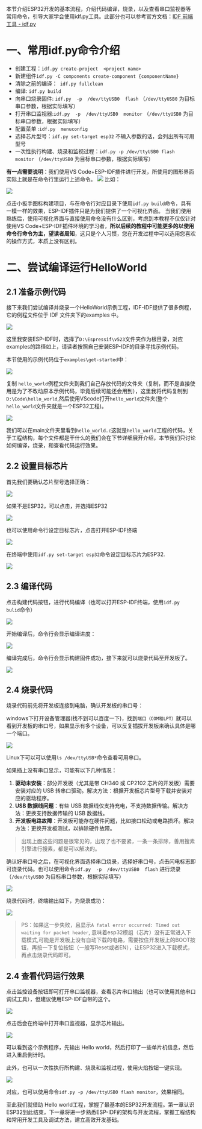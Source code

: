 本节介绍ESP32开发的基本流程，介绍代码编译，烧录，以及查看串口监视器等常用命令，引导大家学会使用idf.py工具。此部分也可以参考官方文档：[IDF 前端工具 - idf.py](https://docs.espressif.com/projects/esp-idf/zh_CN/v5.2.3/esp32/api-guides/tools/idf-py.html)

# 一、常用idf.py命令介绍


- 创建工程：`idf.py create-project  <project name>` 
- 新建组件`idf.py -C components create-component {componentName}`
- 清除之前的编译：` idf.py fullclean`           
- 编译:  `idf.py build`          
- 向串口烧录固件: `idf.py  -p  /dev/ttyUSB0  flash`    （`/dev/ttyUSB0`  为目标串口参数，根据实际填写）      
- 打开串口监视器:`idf.py  -p  /dev/ttyUSB0  monitor`   （`/dev/ttyUSB0`  为目标串口参数，根据实际填写）   
-  配置菜单 :`idf.py  menuconfig  `             
- 选择芯片型号：` idf.py set-target esp32 `  不输入参数的话，会列出所有可用型号
- 一次性执行构建、烧录和监视过程：`idf.py -p /dev/ttyUSB0 flash monitor`  （`/dev/ttyUSB0`  为目标串口参数，根据实际填写）   


**有一点需要说明**：我们使用VS Code+ESP-IDF插件进行开发，所使用的图形界面实际上就是在命令行里运行上述命令。
![](attachments/20250102173000.png)
比如：


![](attachments/20250102173106.png)

点击小扳手图标构建项目，与在命令行对应目录下使用`idf.py build`命令，具有一模一样的效果，ESP-IDF插件只是为我们提供了一个可视化界面。
当我们使用熟练后，使用可视化界面与直接使用命令没有什么区别，考虑到本教程不仅仅针对使用VS Code+ESP-IDF插件环境的学习者，**所以后续的教程中可能更多的以使用命令行命令为主，望读者周知**，这只是个人习惯，您在开发过程中可以选用您喜欢的操作方式，本质上没有区别。

# 二、尝试编译运行HelloWorld

## 2.1 准备示例代码

接下来我们尝试编译并烧录一个HelloWorld示例工程，IDF-IDF提供了很多例程，它的例程文件位于 IDF 文件夹下的examples 中。

![](attachments/20250102174121.png)

这里我安装ESP-IDF时，选择了`D:\Espressif\v523`文件夹作为根目录，对应examples的路径如上，请读者按照自己安装ESP-IDF的目录寻找示例代码。

本节使用的示例代码位于`examples\get-started`中：

![](attachments/20250102174640.png)

复制 `hello_world`例程文件夹到我们自己存放代码的文件夹（复制，而不是直接使用是为了不改动原本示例代码，毕竟后续可能还会用到），这里我将代码复制到`D:\Code\hello_world`,然后使用VScode打开`hello_world`文件夹(整个`hello_world`文件夹就是一个ESP32工程)。

![](attachments/20250102175311.png)

我们可以在main文件夹里看到`hello_world.c`这就是`hello_world`工程的代码，关于工程结构，每个文件都是干什么的我们会在下节详细展开介绍，本节我们只讨论如何编译，烧录，和查看代码运行效果。

## 2.2 设置目标芯片

首先我们要确认芯片型号选择正确：

![](attachments/20250102180011.png)

如果不是ESP32，可以点击，并选择ESP32

![](attachments/20250102180134.png)

也可以使用命令行设定目标芯片，点击打开ESP-IDF终端

![](attachments/20250102180251.png)

在终端中使用`idf.py set-target esp32`命令设定目标芯片为ESP32.

![](attachments/20250102180455.png)

## 2.3 编译代码

点击构建代码按钮，进行代码编译（也可以打开ESP-IDF终端，使用`idf.py bulid`命令）

![](attachments/20250102181113.png)

开始编译后，命令行会显示编译进度：

![](attachments/20250102181325.png)

编译完成后，命令行会显示构建固件成功，接下来就可以烧录代码至开发板了。

![](attachments/20250102181750.png)

## 2.4 烧录代码

烧录代码前先将开发板连接到电脑，确认开发板的串口号：

windows下打开设备管理器(找不到可以百度一下)，找到`端口（COM和LPT）`就可以看到开发板的串口号，如果显示有多个设备，可以反复插拔开发板来确认具体是哪一个端口。

![](attachments/20250102183320.png)

Linux下可以可以使用`ls /dev/ttyUSB*`命令查看可用串口。

如果插上没有串口显示，可能有以下几种情况：

1. **驱动未安装**：部分开发板（尤其是带 CH340 或 CP2102 芯片的开发板）需要安装对应的 USB 转串口驱动。解决方法：根据开发板芯片型号下载并安装对应的驱动程序。
2. **USB 数据线问题**：有些 USB 数据线仅支持充电，不支持数据传输。解决方法：更换支持数据传输的 USB 数据线。
3. **开发板电路故障**：开发板可能存在硬件问题，比如接口松动或电路损坏。解决方法：更换开发板测试，以排除硬件故障。

>出现上面这些问题是很常见的，出现了也不要紧，一条一条排除，善用搜素引擎进行搜素，都是可以解决的。

确认好串口号之后，在可视化界面选择串口烧录，选择好串口号，点击闪电标志即可烧录代码。也可以使用命令`idf.py  -p  /dev/ttyUSB0  flash`   进行烧录 （`/dev/ttyUSB0`  为目标串口参数，根据实际填写）

![](attachments/20250102184124.png)

烧录代码时，终端输出如下，为烧录成功：

![](attachments/20250102184434.png)


>PS：如果这一步失败，且显示`A fatal error occurred: Timed out waiting for packet header`, 意味着esp32模组（芯片）没有正常进入下载模式,可能是开发板上没有自动下载的电路，需要按住开发板上的BOOT按钮，再按一下复位按钮（一般写Reset或者EN），让ESP32进入下载模式，再点击烧录代码即可。

## 2.4 查看代码运行效果

点击监控设备按钮即可打开串口监视器，查看芯片串口输出（也可以使用其他串口调试工具），但建议使用ESP-IDF自带的这个。

![](attachments/20250102185145.png)

点击后会在终端中打开串口监视器，显示芯片输出。

![](attachments/20250102185354.png)

可以看到这个示例程序，先输出 Hello world，然后打印了一些单片机信息，然后进入重启倒计时。

此外，也可以一次性执行所构建、烧录和监视过程，使用火焰按钮一键实现。

![](attachments/20250102185705.png)

对应，也可以使用命令`idf.py -p /dev/ttyUSB0 flash monitor`，效果相同。

至此我们就借助 Hello world工程，掌握了最基本的ESP32开发流程。第一章认识ESP32到此结束，下一章将进一步熟悉ESP-IDF的架构与开发流程，掌握工程结构和常用开发工具及调试方法，建立高效开发基础。